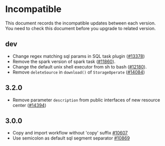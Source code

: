 # Incompatible

This document records the incompatible updates between each version. You need to check this document before you upgrade to related version.

## dev

* Change regex matching sql params in SQL task plugin ([#13378](https://github.com/apache/dolphinscheduler/pull/13378))
* Remove the spark version of spark task ([#11860](https://github.com/apache/dolphinscheduler/pull/11860)).
* Change the default unix shell executor from sh to bash ([#12180](https://github.com/apache/dolphinscheduler/pull/12180)).
* Remove `deleteSource` in `download()` of `StorageOperate` ([#14084](https://github.com/apache/dolphinscheduler/pull/14084))

## 3.2.0

* Remove parameter `description` from public interfaces of new resource center  ([#14394](https://github.com/apache/dolphinscheduler/pull/14394))

## 3.0.0

* Copy and import workflow without 'copy' suffix [#10607](https://github.com/apache/dolphinscheduler/pull/10607)
* Use semicolon as default sql segment separator [#10869](https://github.com/apache/dolphinscheduler/pull/10869)

